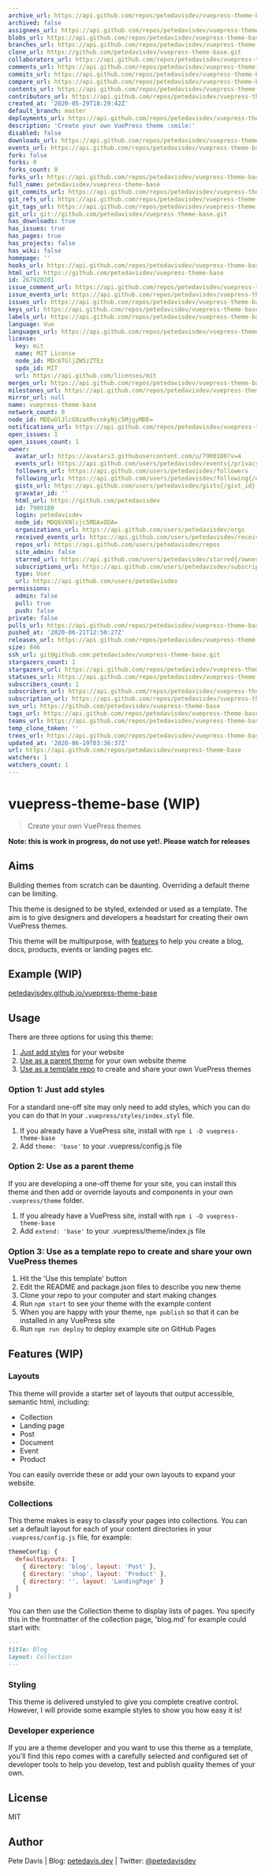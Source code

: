 ```yaml
---
archive_url: https://api.github.com/repos/petedavisdev/vuepress-theme-base/{archive_format}{/ref}
archived: false
assignees_url: https://api.github.com/repos/petedavisdev/vuepress-theme-base/assignees{/user}
blobs_url: https://api.github.com/repos/petedavisdev/vuepress-theme-base/git/blobs{/sha}
branches_url: https://api.github.com/repos/petedavisdev/vuepress-theme-base/branches{/branch}
clone_url: https://github.com/petedavisdev/vuepress-theme-base.git
collaborators_url: https://api.github.com/repos/petedavisdev/vuepress-theme-base/collaborators{/collaborator}
comments_url: https://api.github.com/repos/petedavisdev/vuepress-theme-base/comments{/number}
commits_url: https://api.github.com/repos/petedavisdev/vuepress-theme-base/commits{/sha}
compare_url: https://api.github.com/repos/petedavisdev/vuepress-theme-base/compare/{base}...{head}
contents_url: https://api.github.com/repos/petedavisdev/vuepress-theme-base/contents/{+path}
contributors_url: https://api.github.com/repos/petedavisdev/vuepress-theme-base/contributors
created_at: '2020-05-29T18:29:42Z'
default_branch: master
deployments_url: https://api.github.com/repos/petedavisdev/vuepress-theme-base/deployments
description: 'Create your own VuePress theme :smile:'
disabled: false
downloads_url: https://api.github.com/repos/petedavisdev/vuepress-theme-base/downloads
events_url: https://api.github.com/repos/petedavisdev/vuepress-theme-base/events
fork: false
forks: 0
forks_count: 0
forks_url: https://api.github.com/repos/petedavisdev/vuepress-theme-base/forks
full_name: petedavisdev/vuepress-theme-base
git_commits_url: https://api.github.com/repos/petedavisdev/vuepress-theme-base/git/commits{/sha}
git_refs_url: https://api.github.com/repos/petedavisdev/vuepress-theme-base/git/refs{/sha}
git_tags_url: https://api.github.com/repos/petedavisdev/vuepress-theme-base/git/tags{/sha}
git_url: git://github.com/petedavisdev/vuepress-theme-base.git
has_downloads: true
has_issues: true
has_pages: true
has_projects: false
has_wiki: false
homepage: ''
hooks_url: https://api.github.com/repos/petedavisdev/vuepress-theme-base/hooks
html_url: https://github.com/petedavisdev/vuepress-theme-base
id: 267928201
issue_comment_url: https://api.github.com/repos/petedavisdev/vuepress-theme-base/issues/comments{/number}
issue_events_url: https://api.github.com/repos/petedavisdev/vuepress-theme-base/issues/events{/number}
issues_url: https://api.github.com/repos/petedavisdev/vuepress-theme-base/issues{/number}
keys_url: https://api.github.com/repos/petedavisdev/vuepress-theme-base/keys{/key_id}
labels_url: https://api.github.com/repos/petedavisdev/vuepress-theme-base/labels{/name}
language: Vue
languages_url: https://api.github.com/repos/petedavisdev/vuepress-theme-base/languages
license:
  key: mit
  name: MIT License
  node_id: MDc6TGljZW5zZTEz
  spdx_id: MIT
  url: https://api.github.com/licenses/mit
merges_url: https://api.github.com/repos/petedavisdev/vuepress-theme-base/merges
milestones_url: https://api.github.com/repos/petedavisdev/vuepress-theme-base/milestones{/number}
mirror_url: null
name: vuepress-theme-base
network_count: 0
node_id: MDEwOlJlcG9zaXRvcnkyNjc5MjgyMDE=
notifications_url: https://api.github.com/repos/petedavisdev/vuepress-theme-base/notifications{?since,all,participating}
open_issues: 1
open_issues_count: 1
owner:
  avatar_url: https://avatars3.githubusercontent.com/u/7900180?v=4
  events_url: https://api.github.com/users/petedavisdev/events{/privacy}
  followers_url: https://api.github.com/users/petedavisdev/followers
  following_url: https://api.github.com/users/petedavisdev/following{/other_user}
  gists_url: https://api.github.com/users/petedavisdev/gists{/gist_id}
  gravatar_id: ''
  html_url: https://github.com/petedavisdev
  id: 7900180
  login: petedavisdev
  node_id: MDQ6VXNlcjc5MDAxODA=
  organizations_url: https://api.github.com/users/petedavisdev/orgs
  received_events_url: https://api.github.com/users/petedavisdev/received_events
  repos_url: https://api.github.com/users/petedavisdev/repos
  site_admin: false
  starred_url: https://api.github.com/users/petedavisdev/starred{/owner}{/repo}
  subscriptions_url: https://api.github.com/users/petedavisdev/subscriptions
  type: User
  url: https://api.github.com/users/petedavisdev
permissions:
  admin: false
  pull: true
  push: false
private: false
pulls_url: https://api.github.com/repos/petedavisdev/vuepress-theme-base/pulls{/number}
pushed_at: '2020-06-21T12:50:27Z'
releases_url: https://api.github.com/repos/petedavisdev/vuepress-theme-base/releases{/id}
size: 846
ssh_url: git@github.com:petedavisdev/vuepress-theme-base.git
stargazers_count: 1
stargazers_url: https://api.github.com/repos/petedavisdev/vuepress-theme-base/stargazers
statuses_url: https://api.github.com/repos/petedavisdev/vuepress-theme-base/statuses/{sha}
subscribers_count: 1
subscribers_url: https://api.github.com/repos/petedavisdev/vuepress-theme-base/subscribers
subscription_url: https://api.github.com/repos/petedavisdev/vuepress-theme-base/subscription
svn_url: https://github.com/petedavisdev/vuepress-theme-base
tags_url: https://api.github.com/repos/petedavisdev/vuepress-theme-base/tags
teams_url: https://api.github.com/repos/petedavisdev/vuepress-theme-base/teams
temp_clone_token: ''
trees_url: https://api.github.com/repos/petedavisdev/vuepress-theme-base/git/trees{/sha}
updated_at: '2020-06-19T03:36:37Z'
url: https://api.github.com/repos/petedavisdev/vuepress-theme-base
watchers: 1
watchers_count: 1
---
```


# vuepress-theme-base (WIP)

> Create your own VuePress themes

**Note: this is work in progress, **do not use yet!**. Please watch for releases**

## Aims

Building themes from scratch can be daunting. Overriding a default theme can be limiting.

This theme is designed to be styled, extended or used as a template. The aim is to give designers and developers a headstart for creating their own VuePress themes.

This theme will be multipurpose, with [features](#features) to help you create a blog, docs, products, events or landing pages etc.

## Example (WIP)

[petedavisdev.github.io/vuepress-theme-base](https://petedavisdev.github.io/vuepress-theme-base/)

## Usage

There are three options for using this theme:

1. [Just add styles](#option-1-just-add-styles) for your website
2. [Use as a parent theme](#option-2-use-as-a-parent-theme) for your own website theme
3. [Use as a template repo](#option-3-use-as-a-template-repo-to-create-and-share-your-own-VuePress-themes) to create and share your own VuePress themes

### Option 1: Just add styles

For a standard one-off site may only need to add styles, which you can do you can do that in your `.vuepress/styles/index.styl` file.

1. If you already have a VuePress site, install with `npm i -D vuepress-theme-base`
2. Add `theme: 'base'` to your .vuepress/config.js file

### Option 2: Use as a parent theme

If you are developing a one-off theme for your site, you can install this theme and then add or override layouts and components in your own `.vuepress/theme` folder.

1. If you already have a VuePress site, install with `npm i -D vuepress-theme-base`
2. Add `extend: 'base'` to your .vuepress/theme/index.js file

### Option 3: Use as a template repo to create and share your own VuePress themes

1. Hit the 'Use this template' button
2. Edit the README and package.json files to describe you new theme
3. Clone your repo to your computer and start making changes
4. Run `npm start` to see your theme with the example content
6. When you are happy with your theme, `npm publish` so that it can be installed in any VuePress site
5. Run `npm run deploy` to deploy example site on GitHub Pages

## Features (WIP)

### Layouts
This theme will provide a starter set of layouts that output accessible, semantic html, including:
- Collection
- Landing page
- Post
- Document
- Event
- Product

You can easily override these or add your own layouts to expand your website.

### Collections
This theme makes is easy to classify your pages into collections. You can set a default layout for each of your content directories in your `.vuepress/config.js` file, for example:

``` js
themeConfig: {
  defaultLayouts: [
    { directory: 'blog', layout: 'Post' },
    { directory: 'shop', layout: 'Product' },
    { directory: '', layout: 'LandingPage' }
  ]
}
```

You can then use the Collection theme to display lists of pages. You specify this in the frontmatter of the collection page, 'blog.md' for example could start with:

``` md
---
title: Blog
layout: Collection
---
```

### Styling

This theme is delivered unstyled to give you complete creative control. However, I will provide some example styles to show you how easy it is!

### Developer experience
If you are a theme developer and you want to use this theme as a template, you'll find this repo comes with a carefully selected and configured set of developer tools to help you develop, test and publish quality themes of your own.

## License
MIT

## Author
Pete Davis | Blog: [petedavis.dev](https://petedavis.dev) | Twitter: [@petedavisdev](https://twitter.com/petedavisdev)
